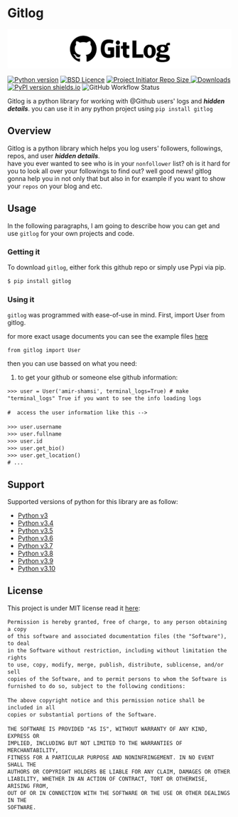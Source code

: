 # Gitlog


<p align='center'>
    <a href="#">
        <img src="https://raw.githubusercontent.com/Amir-Shamsi/gitlog/master/doc/intro.png"  alt="gitlog" />
    </a>
</p>


[![Python version](https://img.shields.io/badge/python-%5E3.*-purple?style=flat-square)](https://www.python.org/)
[![BSD Licence](https://img.shields.io/badge/licence-MIT-geen?style=flat-square)](LICENSE)
<a href="https://github.com/Amir-Shamsi/gitlog" title="Repo Size">
<img src="https://img.shields.io/github/repo-size/Amir-Shamsi/gitlog?label=Repo%20Size&logo=Github&style=flat-square" alt="Project Initiator Repo Size"/>
</a>
[![Downloads](https://static.pepy.tech/personalized-badge/gitlog?period=total&units=international_system&left_color=black&right_color=MediumVioletRed&left_text=Downloads)](https://pepy.tech/project/gitlog)
[![PyPI version shields.io](https://img.shields.io/pypi/v/gitlog.svg?style=flat-square)](https://pypi.python.org/pypi/gitlog/)
![GitHub Workflow Status](https://img.shields.io/github/workflow/status/amir-shamsi/gitlog/CodeQL?style=flat-square)


Gitlog is a python library for working with @Github users' logs and ***hidden details***. you can use it in any python project using `pip install gitlog`

## Overview
Gitlog is a python library which helps you log users' followers, followings, repos, and user ***hidden details***.<br>
have you ever wanted to see who is in your `nonfollower` list? oh is it hard for you to look all over your followings to find out? well good news! gitlog gonna help you in not only that but also in for example if you want to show your `repos` on your blog and etc.


## Usage

In the following paragraphs, I am going to describe how you can get and use `gitlog` for your own projects and code.

###  Getting it

To download `gitlog`, either fork this github repo or simply use Pypi via pip.
```sh
$ pip install gitlog
```

### Using it

`gitlog` was programmed with ease-of-use in mind. First, import User from gitlog.

for more exact usage documents you can see the example files [here](https://github.com/Amir-Shamsi/gitlog/blob/master/src/example)

```Python3
from gitlog import User
```

then you can use bassed on what you need:

1. to get your github or someone else github information:
```python3
>>> user = User('amir-shamsi', terminal_logs=True) # make "terminal_logs" True if you want to see the info loading logs

#  access the user information like this -->

>>> user.username
>>> user.fullname
>>> user.id
>>> user.get_bio()
>>> user.get_location()
# ...
```


## Support 
Supported versions of python for this library are as follow:
* [Python v3](https://www.python.org/downloads/release/python-300/)
* [Python v3.4](https://www.python.org/downloads/release/python-340/)
* [Python v3.5](https://www.python.org/downloads/release/python-350/)
* [Python v3.6](https://www.python.org/downloads/release/python-360/)
* [Python v3.7](https://www.python.org/downloads/release/python-370/)
* [Python v3.8](https://www.python.org/downloads/release/python-380/)
* [Python v3.9](https://www.python.org/downloads/release/python-390/)
* [Python v3.10](https://www.python.org/downloads/release/python-3100/)

## License
This project is under MIT license read it 
[here](https://github.com/Amir-Shamsi/gitlog/blob/master/LICENSE):
```
Permission is hereby granted, free of charge, to any person obtaining a copy
of this software and associated documentation files (the "Software"), to deal
in the Software without restriction, including without limitation the rights
to use, copy, modify, merge, publish, distribute, sublicense, and/or sell
copies of the Software, and to permit persons to whom the Software is
furnished to do so, subject to the following conditions:

The above copyright notice and this permission notice shall be included in all
copies or substantial portions of the Software.

THE SOFTWARE IS PROVIDED "AS IS", WITHOUT WARRANTY OF ANY KIND, EXPRESS OR
IMPLIED, INCLUDING BUT NOT LIMITED TO THE WARRANTIES OF MERCHANTABILITY,
FITNESS FOR A PARTICULAR PURPOSE AND NONINFRINGEMENT. IN NO EVENT SHALL THE
AUTHORS OR COPYRIGHT HOLDERS BE LIABLE FOR ANY CLAIM, DAMAGES OR OTHER
LIABILITY, WHETHER IN AN ACTION OF CONTRACT, TORT OR OTHERWISE, ARISING FROM,
OUT OF OR IN CONNECTION WITH THE SOFTWARE OR THE USE OR OTHER DEALINGS IN THE
SOFTWARE.
```

